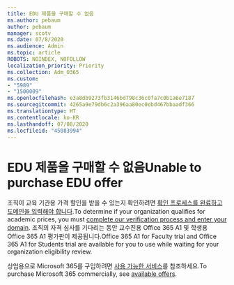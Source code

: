 ```yaml
---
title: EDU 제품을 구매할 수 없음
ms.author: pebaum
author: pebaum
manager: scotv
ms.date: 07/8/2020
ms.audience: Admin
ms.topic: article
ROBOTS: NOINDEX, NOFOLLOW
localization_priority: Priority
ms.collection: Adm_O365
ms.custom:
- "5989"
- "1500009"
ms.openlocfilehash: e3a8db9273fb3146bd798c36c0fa7c0b1a6e7187
ms.sourcegitcommit: 4265a9e79db6c2a396aa80ec0ebd467bbaadf366
ms.translationtype: HT
ms.contentlocale: ko-KR
ms.lasthandoff: 07/08/2020
ms.locfileid: "45083994"
---
```

# <a name="unable-to-purchase-edu-offer"></a><span data-ttu-id="987bb-102">EDU 제품을 구매할 수 없음</span><span class="sxs-lookup"><span data-stu-id="987bb-102">Unable to purchase EDU offer</span></span>

<span data-ttu-id="987bb-103">조직이 교육 기관용 가격 할인을 받을 수 있는지 확인하려면 [확인 프로세스를 완료하고 도메인을 입력해야 합니다](https://portal.office.com/Adminportal/Home#/Domains/SOWizard).</span><span class="sxs-lookup"><span data-stu-id="987bb-103">To determine if your organization qualifies for academic prices, you must [complete our verification process and enter your domain](https://portal.office.com/Adminportal/Home#/Domains/SOWizard).</span></span> <span data-ttu-id="987bb-104">조직의 자격 심사를 기다리는 동안 교수진용 Office 365 A1 및 학생용 Office 365 A1 평가판이 제공됩니다.</span><span class="sxs-lookup"><span data-stu-id="987bb-104">Office 365 A1 for Faculty trial and Office 365 A1 for Students trial are available for you to use while waiting for your organization eligibility review.</span></span>

<span data-ttu-id="987bb-105">상업용으로 Microsoft 365를 구입하려면 [사용 가능한 서비스](https://go.microsoft.com/fwlink/p/?linkid=868433)를 참조하세요.</span><span class="sxs-lookup"><span data-stu-id="987bb-105">To purchase Microsoft 365 commercially, see [available offers](https://go.microsoft.com/fwlink/p/?linkid=868433).</span></span>